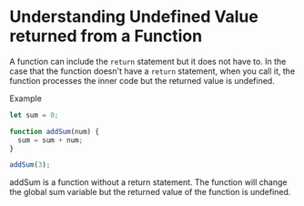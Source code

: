 # Understanding Undefined Value returned from a Function
A function can include the ```return``` statement but it does not have to. In the case that the function doesn't have a ```return``` statement, when you call it, the function processes the inner code but the returned value is undefined.

Example
```javascript
let sum = 0;

function addSum(num) {
  sum = sum + num;
}

addSum(3);
```
addSum is a function without a return statement. The function will change the global sum variable but the returned value of the function is undefined.
